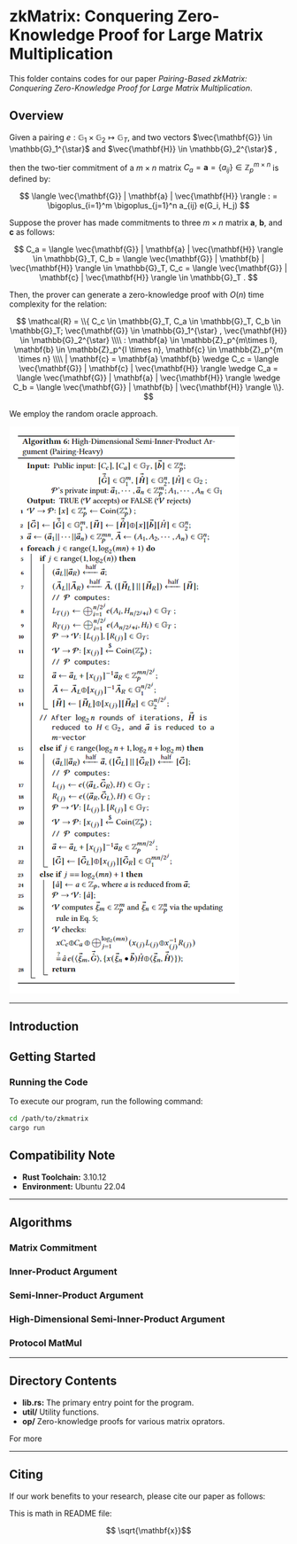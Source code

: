 # zkMatrix: Conquering Zero-Knowledge Proof for Large Matrix Multiplication

This folder contains codes for our paper
*Pairing-Based zkMatrix: Conquering Zero-Knowledge Proof for Large Matrix Multiplication*.

## Overview

Given a pairing
$e: \mathbb{G}_1 \times \mathbb{G}_2 \mapsto \mathbb{G}_T$, 
and two vectors 
$\vec{\mathbf{G}} \in \mathbb{G}_1^{\star}$ 
and 
$\vec{\mathbf{H}} \in \mathbb{G}_2^{\star}$ ,

then the two-tier commitment of a $m \times n$ matrix 
$C_a = \mathbf{a} = \{a_{ij}\} \in \mathbb{Z}_p^{m\times n}$ is defined by:

$$
\langle \vec{\mathbf{G}}  |  \mathbf{a}   |  \vec{\mathbf{H}} \rangle
: = \bigoplus_{i=1}^m \bigoplus_{j=1}^n a_{ij} e(G_i, H_j)
$$ 

Suppose the prover has made commitments to three $m \times n$ matrix 
$\mathbf{a}$, $\mathbf{b}$, and $\mathbf{c}$ as follows:

$$ 
C_a = \langle \vec{\mathbf{G}}  |  \mathbf{a}   |  \vec{\mathbf{H}} \rangle 
\in \mathbb{G}_T, 
C_b =  \langle \vec{\mathbf{G}}  |  \mathbf{b}   |  \vec{\mathbf{H}} \rangle 
\in \mathbb{G}_T,
C_c =  \langle \vec{\mathbf{G}}  |  \mathbf{c}  |  \vec{\mathbf{H}} \rangle
\in \mathbb{G}_T .
$$

Then, the prover can generate a zero-knowledge proof with $O(n)$ time complexity
for the relation:

$$
\mathcal{R} 
= \\{ 
     C_c \in \mathbb{G}_T, C_a \in \mathbb{G}_T, C_b \in \mathbb{G}_T;
    \vec{\mathbf{G}} \in \mathbb{G}_1^{\star} , \vec{\mathbf{H}} \in \mathbb{G}_2^{\star} 
\\\\
: \mathbf{a} \in \mathbb{Z}_p^{m\times l},
    \mathbf{b} \in \mathbb{Z}_p^{l \times n},
    \mathbf{c} \in \mathbb{Z}_p^{m \times n}
    \\\\
| \mathbf{c} = \mathbf{a} \mathbf{b} 
    \wedge C_c =
     \langle \vec{\mathbf{G}}  |  \mathbf{c}   |  \vec{\mathbf{H}} \rangle
    \wedge C_a =
     \langle \vec{\mathbf{G}}  |  \mathbf{a}   |  \vec{\mathbf{H}} \rangle
    \wedge C_b =
     \langle \vec{\mathbf{G}}  |  \mathbf{b}   |  \vec{\mathbf{H}} \rangle     
\\}.
$$

We employ the random oracle approach.

![alg](assets/alg7.png)

---

## Introduction 



## Getting Started

### Running the Code

To execute our program, run the following command:
```bash
cd /path/to/zkmatrix
cargo run
```

## Compatibility Note

- **Rust Toolchain:** 3.10.12
- **Environment:** Ubuntu 22.04

---

## Algorithms

### Matrix Commitment

### Inner-Product Argument

### Semi-Inner-Product Argument

### High-Dimensional Semi-Inner-Product Argument

### Protocol MatMul

---

## Directory Contents

- **lib.rs:** The primary entry point for the program.
- **util/** Utility functions.
- **op/** Zero-knowledge proofs for various matrix oprators.

For more

--- 

## Citing

If our work benefits to your research, please cite our paper as follows:

This is math in README file:

$$ \sqrt{\mathbf{x}}$$